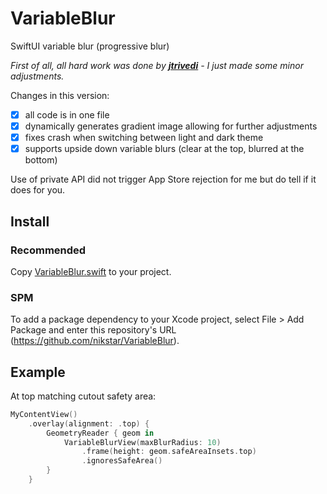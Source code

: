 
# VariableBlur

SwiftUI variable blur (progressive blur)  

_First of all, all hard work was done by **[jtrivedi](https://github.com/jtrivedi/VariableBlurView)** - I just made some minor adjustments._

Changes in this version:

- [x] all code is in one file
- [x] dynamically generates gradient image allowing for further adjustments
- [x] fixes crash when switching between light and dark theme
- [x] supports upside down variable blurs (clear at the top, blurred at the bottom)

Use of private API did not trigger App Store rejection for me but do tell if it does for you. 

## Install

### Recommended

Copy [VariableBlur.swift](https://github.com/nikstar/VariableBlur/blob/main/Sources/VariableBlur/VariableBlur.swift) to your project.

### SPM

To add a package dependency to your Xcode project, select File > Add Package and enter this repository's URL (<https://github.com/nikstar/VariableBlur>).

## Example

At top matching cutout safety area:

```swift
MyContentView()
    .overlay(alignment: .top) {
        GeometryReader { geom in
            VariableBlurView(maxBlurRadius: 10)
                .frame(height: geom.safeAreaInsets.top)
                .ignoresSafeArea()
        }
    }
```
